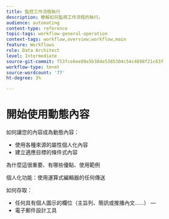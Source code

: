 ```yaml
---
title: 監控工作流程執行
description: 瞭解如何監視工作流程的執行。
audience: automating
content-type: reference
topic-tags: workflow-general-operation
context-tags: workflow,overview;workflow,main
feature: Workflows
role: Data Architect
level: Intermediate
source-git-commit: f53fce6ee89e5b384e5385304c54c4898f21c63f
workflow-type: tm+mt
source-wordcount: '77'
ht-degree: 3%

---
```



# 開始使用動態內容

如何讓您的內容成為動態內容：
- 使用各種來源的屬性個人化內容
- 建立適應目標的條件式內容

為什麼這很重要、有哪些優點、使用範例

個人化功能：使用運算式編輯器的任何傳送

如何存取：
- 任何具有個人圖示的欄位（主旨列、簡訊或推播內文……） — 
- 電子郵件設計工具




